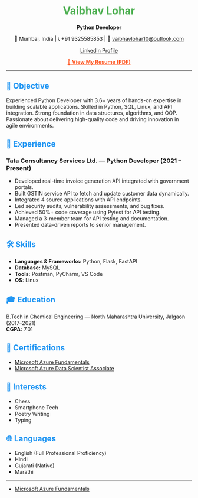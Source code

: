 
<div align="center">
  <h1 style="color:#4CAF50;">Vaibhav Lohar</h1>
  <p><strong>Python Developer</strong></p>
  <p>📍 Mumbai, India | 📞 +91 9325585853 | 📧 <a href="mailto:vaibhavlohar10@outlook.com">vaibhavlohar10@outlook.com</a></p>
  <p><a href="https://www.linkedin.com/in/vvvvvlohar" target="_blank">LinkedIn Profile</a></p>
  <p><a href="30069182_Vaibhav_Lohar_Python_Dev.pdf" target="_blank" style="color:#FF5722; font-weight:bold;">📄 View My Resume (PDF)</a></p>
</div>

<hr>

<h2 style="color:#2196F3;">🎯 Objective</h2>
<p>
Experienced Python Developer with 3.6+ years of hands-on expertise in building scalable applications. Skilled in Python, SQL, Linux, and API integration. Strong foundation in data structures, algorithms, and OOP. Passionate about delivering high-quality code and driving innovation in agile environments.
</p>

<h2 style="color:#2196F3;">💼 Experience</h2>
<h3>Tata Consultancy Services Ltd. — Python Developer (2021 – Present)</h3>
<ul>
  <li>Developed real-time invoice generation API integrated with government portals.</li>
  <li>Built GSTIN service API to fetch and update customer data dynamically.</li>
  <li>Integrated 4 source applications with API endpoints.</li>
  <li>Led security audits, vulnerability assessments, and bug fixes.</li>
  <li>Achieved 50%+ code coverage using Pytest for API testing.</li>
  <li>Managed a 3-member team for API testing and documentation.</li>
  <li>Presented data-driven reports to senior management.</li>
</ul>

<h2 style="color:#2196F3;">🛠️ Skills</h2>
<ul>
  <li><strong>Languages & Frameworks:</strong> Python, Flask, FastAPI</li>
  <li><strong>Database:</strong> MySQL</li>
  <li><strong>Tools:</strong> Postman, PyCharm, VS Code</li>
  <li><strong>OS:</strong> Linux</li>
</ul>

<h2 style="color:#2196F3;">🎓 Education</h2>
<p>
B.Tech in Chemical Engineering — North Maharashtra University, Jalgaon (2017–2021)<br>
<strong>CGPA:</strong> 7.01
</p>

<h2 style="color:#2196F3;">📜 Certifications</h2>
<ul>
  <li><a href="https://learn.microsoft.com/api/credentials/share/en-us/VaibhavLohar7044/6EDD0C93170A1F1B?sharingId=76D2B41853AC37D6" target="_blank">Microsoft Azure Fundamentals</a></li>
  <li><a href="https://learn.microsoft.com/api/credentials/share/en-us/VaibhavLohar7044/EBE0E808FD7B38B8?sharingId=76D2B41853AC37D" target="_blank">Microsoft Azure Data Scientist Associate</a></li>
</ul>

<h2 style="color:#2196F3;">🎯 Interests</h2>
<ul>
  <li>Chess</li>
  <li>Smartphone Tech</li>
  <li>Poetry Writing</li>
  <li>Typing</li>
</ul>

<h2 style="color:#2196F3;">🌐 Languages</h2>
<ul>
  <li>English (Full Professional Proficiency)</li>
  <li>Hindi</li>
  <li>Gujarati (Native)</li>
  <li>Marathi</li>
</ul>

<hr>

<ul>
  <li>
    <a href="" target="_blank">Microsoft Azure Fundamentals</a>
  </li>
</ul>


